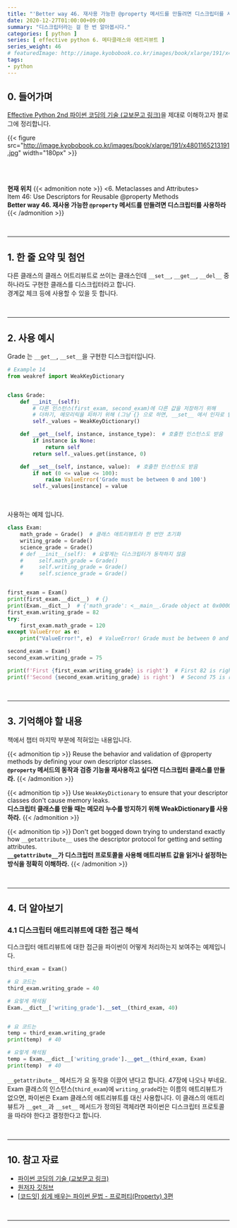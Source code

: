 ```yaml
---
title: "'Better way 46. 재사용 가능한 @property 메서드를 만들려면 디스크립터를 사용하라' 정리"
date: 2020-12-27T01:00:00+09:00
summary: "디스크립터라는 걸 한 번 알아봅시다."
categories: [ python ]
series: [ effective python 6. 메타클래스와 애트리뷰트 ]
series_weight: 46
# featuredImage: http://image.kyobobook.co.kr/images/book/xlarge/191/x4801165213191.jpg
tags:
- python
---
```


## 0. 들어가며

[Effective Python 2nd 파이썬 코딩의 기술 (교보문고 링크)](http://digital.kyobobook.co.kr/digital/ebook/ebookDetail.ink?selectedLargeCategory=001&barcode=4801165213191&orderClick=LEH&Kc=)을 제대로 이해하고자 블로그에 정리합니다.

{{< figure src="http://image.kyobobook.co.kr/images/book/xlarge/191/x4801165213191.jpg" width="180px" >}}

<br/>
<br/>

**현재 위치**
{{< admonition note >}}
<6. Metaclasses and Attributes>  
Item 46: Use Descriptors for Reusable @property Methods  
**Better way 46. 재사용 가능한 `@property` 메서드를 만들려면 디스크립터를 사용하라**
{{< /admonition >}}


<br/>

---

## 1. 한 줄 요약 및 첨언

다른 클래스의 클래스 어트리뷰트로 쓰이는 클래스인데 `__set__`, `__get__`, `__del__` 중 하나라도 구현한 클래스를 디스크립터라고 합니다.  
경계값 체크 등에 사용할 수 있을 듯 합니다.


<br/>

---

## 2. 사용 예시

Grade 는 `__get__`, `__set__`을 구현한 디스크립터입니다.

```python
# Example 14
from weakref import WeakKeyDictionary


class Grade:
    def __init__(self):
        # 다른 인스턴스(first_exam, second_exam)에 다른 값을 저장하기 위해
        # 더하기, 메모리릭을 피하기 위해 (그냥 {} 으로 하면, __set__ 에서 인자로 받은 instance 가 안 없어짐)
        self._values = WeakKeyDictionary()

    def __get__(self, instance, instance_type):  # 호출한 인스턴스도 받음
        if instance is None:
            return self
        return self._values.get(instance, 0)

    def __set__(self, instance, value):  # 호출한 인스턴스도 받음
        if not (0 <= value <= 100):
            raise ValueError('Grade must be between 0 and 100')
        self._values[instance] = value
```


<br>

사용하는 예제 입니다.

```python
class Exam:
    math_grade = Grade()  # 클래스 애트리뷰트라 한 번만 초기화
    writing_grade = Grade()
    science_grade = Grade()
    # def __init__(self):  # 요렇게는 디스크립터가 동작하지 않음
    #     self.math_grade = Grade()
    #     self.writing_grade = Grade()
    #     self.science_grade = Grade()


first_exam = Exam()
print(first_exam.__dict__)  # {}
print(Exam.__dict__)  # {'math_grade': <__main__.Grade object at 0x000002A0D1999730>, ... }
first_exam.writing_grade = 82
try:
    first_exam.math_grade = 120
except ValueError as e:
    print("ValueError!", e)  # ValueError! Grade must be between 0 and 100

second_exam = Exam()
second_exam.writing_grade = 75

print(f'First {first_exam.writing_grade} is right')  # First 82 is right
print(f'Second {second_exam.writing_grade} is right')  # Second 75 is right
```

<br/>

---

## 3. 기억해야 할 내용

책에서 챕터 마지막 부분에 적혀있는 내용입니다.

{{< admonition tip >}}
Reuse the behavior and validation of @property methods by defining your own descriptor classes.  
**`@property` 메서드의 동작과 검증 기능을 재사용하고 싶다면 디스크립터 클래스를 만들라.**
{{< /admonition >}}

{{< admonition tip >}}
Use `WeakKeyDictionary` to ensure that your descriptor classes don't cause memory leaks.  
**디스크립터 클래스를 만들 때는 메모리 누수를 방지하기 위해 WeakDictionary를 사용하라.**
{{< /admonition >}}

{{< admonition tip >}}
Don't get bogged down trying to understand exactly how `__getattribute__` uses the descriptor protocol for getting and setting attributes.  
**`__getattribute__`가 디스크립터 프로토콜을 사용해 애트리뷰트 값을 읽거나 설정하는 방식을 정확히 이해하라.**
{{< /admonition >}}

<br/>

---

## 4. 더 알아보기

### 4.1 디스크립터 애트리뷰트에 대한 접근 해석

디스크립터 애트리뷰트에 대한 접근을 파이썬이 어떻게 처리하는지 보여주는 예제입니다.

```python
third_exam = Exam()

# 요 코드는
third_exam.writing_grade = 40

# 요렇게 해석됨
Exam.__dict__['writing_grade'].__set__(third_exam, 40)


# 요 코드는
temp = third_exam.writing_grade
print(temp)  # 40

# 요렇게 해석됨
temp = Exam.__dict__['writing_grade'].__get__(third_exam, Exam)
print(temp)  # 40
```

`__getattribute__` 메서드가 요 동작을 이끌어 낸다고 합니다. 47장에 나오나 부네요.  
Exam 클래스의 인스턴스(`third_exam`)에 `writing_grade`라는 이름의 애트리뷰트가 없으면, 파이썬은 Exam 클래스의 애트리뷰트를 대신 사용합니다. 이 클래스의 애트리뷰트가 `__get__`과 `__set__` 메서드가 정의된 객체라면 파이썬은 디스크립터 프로토콜을 따라야 한다고 결정한다고 합니다.

<br/>

---


## 10. 참고 자료

- [파이썬 코딩의 기술 (교보문고 링크)](http://digital.kyobobook.co.kr/digital/ebook/ebookDetail.ink?selectedLargeCategory=001&barcode=4801165213191&orderClick=LEH&Kc=)
- [원저자 깃허브](https://github.com/bslatkin/effectivepython/blob/master/example_code/item_46.py)
- [[코드잇] 쉽게 배우는 파이썬 문법 - 프로퍼티(Property) 3편](https://blog.naver.com/codeitofficial/221701646124)

<br/>

---